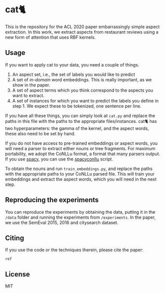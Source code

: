# cat🐈

This is the repository for the ACL 2020 paper embarrassingly simple aspect extraction.
In this work, we extract aspects from restaurant reviews using a new form of attention that uses RBF kernels.

## Usage

If you want to apply cat to your data, you need a couple of things.

1. An aspect set, i.e., the set of labels you would like to predict
2. A set of _in-domain_ word embeddings. This is really important, as we show in the paper.
3. A set of aspect terms which you think correspond to the aspects you want to extract.
4. A set of instances for which you want to predict the labels you define in step 1. We expect these to be tokenized, one sentence per line.

If you have all these things, you can simply look at `cat.py` and replace the paths in this file with the paths to the appropriate files/instances.
cat🐈 has two hyperparameters: the gamma of the kernel, and the aspect words, these also need to be set by hand.

If you do not have access to pre-trained embeddings or aspect words, you will need a parser to extract either nouns or tree fragments.
For maximum portability, we adopt the CoNLLu format, a format that many parsers output.
If you use [spacy](https://spacy.io/), you can use the [spacyconllu](https://github.com/andreasvc/spacyconllu) script.

To obtain the nouns and  run `train_embeddings.py`, and replace the paths with the appropriate paths to your CoNLLu parsed file.
This will train your embeddings and extract the aspect words, which you will need in the next step.

## Reproducing the experiments

You can reproduce the experiments by obtaining the data, putting it in the `/data` folder and running the experiments from `/experiments`.
In the paper, we use the SemEval 2015, 2016 and citysearch dataset.

## Citing

If you use the code or the techniques therein, please cite the paper:

```
ref
```

## License

MIT
